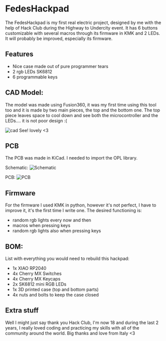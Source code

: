 # FedesHackpad

The FedesHackpad is my first real electric project, designed by me with the help of Hack Club during the Highway to Undercity event. It has 6 buttons customizable with several macros through its firmware in KMK and 2 LEDs. It will probably be improved, especially its firmware.

## Features
- Nice case made out of pure programmer tears
- 2 rgb LEDs SK6812
- 6 programmable keys

## CAD Model:
The model was made using Fusion360, it was my first time using this tool too and it is made by two main pieces, the top and the bottom one.
The top piece leaves space to cool down and see both the microcontroller and the LEDs.... it is not poor design :(

![cad](https://github.com/user-attachments/assets/1190266e-07df-4dbf-ae2d-112b8eabf53a)
See! lovely <3

## PCB
The PCB was made in KiCad. I needed to import the OPL library.

Schematic:
![Schematic](https://github.com/user-attachments/assets/1a2bd3f3-ceea-43c3-b971-cbdc2464bc62)

PCB:
![PCB](https://github.com/user-attachments/assets/f1b80b61-34ea-4569-ab69-e056a9bc45e3)

## Firmware
For the firmware I used KMK in python, however it's not perfect, I have to improve it, it's the first time I write one.
The desired functioning is:
- random rgb lights every now and then
- macros when pressing keys
- random rgb lights also when pressing keys

## BOM:
List with everything you would need to rebuild this hackpad:
- 1x XIAO RP2040
- 4x Cherry MX Switches
- 4x Cherry MX Keycaps
- 2x SK6812 mini RGB LEDs
- 1x 3D printed case (top and bottom parts)
- 4x nuts and bolts to keep the case closed

## Extra stuff
Well I might just say thank you Hack Club, I'm now 18 and during the last 2 years, I really loved coding and practicing my skills with all of the community around the world. Big thanks and love from Italy <3
